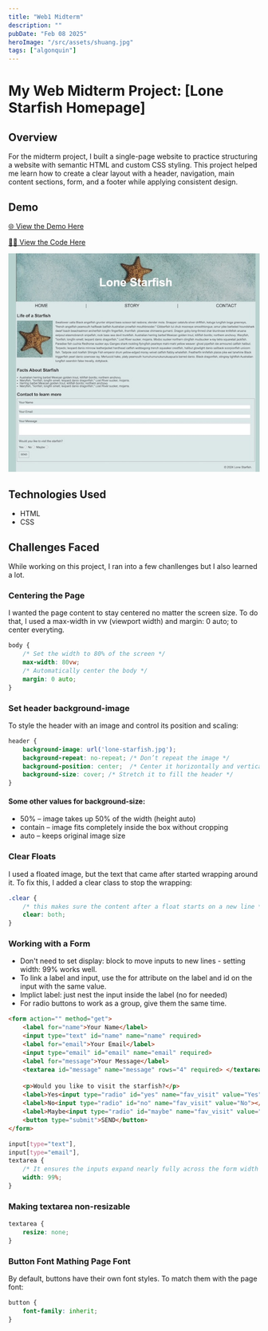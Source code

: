 ```yaml
---
title: "Web1 Midterm"
description: ""
pubDate: "Feb 08 2025"
heroImage: "/src/assets/shuang.jpg"
tags: ["algonquin"]
---
```

# My Web Midterm Project: [Lone Starfish Homepage]

## Overview
For the midterm project, I built a single-page website to practice structuring a website with semantic HTML and custom CSS styling. This project helped me learn how to create a clear layout with a header, navigation, main content sections, form, and a footer while applying consistent design.

## Demo
[🌐 View the Demo Here](https://liu00701.github.io/midterm/)

[🧑‍💻 View the Code Here](https://github.com/liu00701/liu00701.github.io/tree/main/midterm)

![Screenshot of Website](/src/assets/blog/screenshot-lone-starfish.jpg)

## Technologies Used
- HTML
- CSS

## Challenges Faced 
While working on this project, I ran into a few chanllenges but I also learned a lot.

### Centering the Page

I wanted the page content to stay centered no matter the screen size. To do that, I used a max-width in vw (viewport width) and margin: 0 auto; to center everyting.

``` css
body {
    /* Set the width to 80% of the screen */
    max-width: 80vw; 
    /* Automatically center the body */
    margin: 0 auto;  
}
```

### Set header background-image

To style the header with an image and control its position and scaling: 

``` css
header {
    background-image: url('lone-starfish.jpg');
    background-repeat: no-repeat; /* Don’t repeat the image */
    background-position: center;  /* Center it horizontally and vertically */
    background-size: cover; /* Stretch it to fill the header */
}
```

#### Some other values for background-size:
- 50% – image takes up 50% of the width (height auto)
- contain – image fits completely inside the box without cropping
- auto – keeps original image size

### Clear Floats
I used a floated image, but the text that came after started wrapping around it. To fix this, I added a clear class to stop the wrapping:

``` css
.clear {
    /* this makes sure the content after a float starts on a new line */
    clear: both;
}
```

### Working with a Form

- Don't need to set display: block to move inputs to new lines - setting width: 99% works well.
- To link a label and input, use the for attribute on the label and id on the input with the same value.
- Implict label: just nest the input inside the label (no for needed)
- For radio buttons to work as a group, give them the same time.

``` html
<form action="" method="get">
    <label for="name">Your Name</label>
    <input type="text" id="name" name="name" required>
    <label for="email">Your Email</label>
    <input type="email" id="email" name="email" required>
    <label for="message">Your Message</label>
    <textarea id="message" name="message" rows="4" required> </textarea>

    <p>Would you like to visit the starfish?</p>
    <label>Yes<input type="radio" id="yes" name="fav_visit" value="Yes"></label>
    <label>No<input type="radio" id="no" name="fav_visit" value="No"></label>
    <label>Maybe<input type="radio" id="maybe" name="fav_visit" value="Maybe"></label>
    <button type="submit">SEND</button>
</form>
```

``` css
input[type="text"],
input[type="email"],
textarea {
    /* It ensures the inputs expand nearly fully across the form width while leaving a slight margin to avoid layout issues */
    width: 99%;
}
```

### Making textarea non-resizable
``` css
textarea {
    resize: none;
}
```

### Button Font Mathing Page Font

By default, buttons have their own font styles. To match them with the page font:

``` css
button {
    font-family: inherit;
}
```